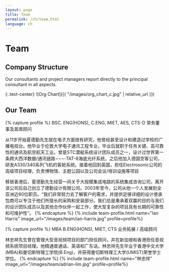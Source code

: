 ```yaml
---
layout: page
title: Team
permalink: /ch/team.html
language: ch
---
```


# Team

## Company Structure

Our consultants and project managers report directly to the principal consultant in all aspects.

{:.text-center}
![Org Chart]({{ "/images/org_chart_c.jpg" | relative_url }})

## Our Team

{% capture profile %}
BSC. ENG(HONS), C.ENG, MIET, AES, CTS-D
常务董事及首席顾问

从11岁开始夏德勤先生就在电子方面很有研究，他曾经甚至设计和建造过学校的广播电视台。他毕业于伦敦大学电子通讯工程专业，毕业后就职于任务关键、高可靠性的通讯及航空航天工业。曾是STC潜艇系统设计团队成员之一，设计过世界第一条跨大西洋数据/通讯链路¬¬¬-TAT-8海底光纤系统，之后他加入德国空客公司，研发A330/340系列飞机的客舱系统。接着他回到英国，担任Electrosonic公司的高级项目经理，负责博物馆、主题公园以及公司会议/培训设施等项目

移居香港后，夏德勤先生经营一间关于大规模集成电路的系统集成咨询公司，离开该公司后自己创立了德勤设计有限公司。2003年至今，公司从他一个人发展到全亚洲近60位职员。“我们非常努力去了解客户的需求，并提供足够详细的设计使承包商可以专注于他们所擅长的采购和安装部分。我们总是秉承着双赢的目的与我们的设计团队成员以及其他合作伙伴一起工作，使大型复杂的项目具有长期的可靠性和可维护性”。
{% endcapture %}
{% include team-profile.html name="Ian Harris" image_url="/images/team/ian-harris.jpg" profile=profile%}


{% capture profile %}
MBA B.ENG(HONS), MIET, CTS
业务拓展 / 高级顾问

林忠祥先生曾在管理大型音视频项目的部门担任顾问，并在新加坡和香港担任音视频系统项目经理。他精通普通话、英语和广东话。林忠祥先生毕业于香港中文大学(MBA)和曼切斯特理工学院(B.Eng)，并获得曼切斯特理工大学(UMIST)荣誉学士学位。
{% endcapture %}
{% include team-profile.html name="林忠祥" image_url="/images/team/adrian-lim.jpg" profile=profile%}


